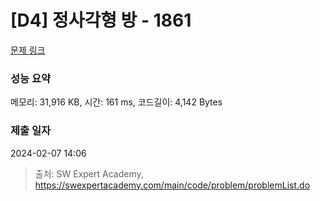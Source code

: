 # [D4] 정사각형 방 - 1861 

[문제 링크](https://swexpertacademy.com/main/code/problem/problemDetail.do?contestProbId=AV5LtJYKDzsDFAXc) 

### 성능 요약

메모리: 31,916 KB, 시간: 161 ms, 코드길이: 4,142 Bytes

### 제출 일자

2024-02-07 14:06



> 출처: SW Expert Academy, https://swexpertacademy.com/main/code/problem/problemList.do